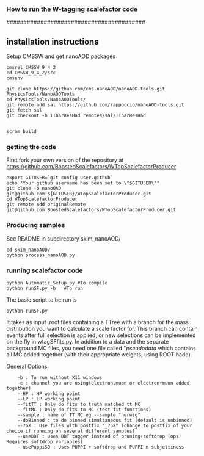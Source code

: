
### How to run the W-tagging scalefactor code ###
#########################################

## installation instructions
Setup CMSSW and get nanoAOD packages
```
cmsrel CMSSW_9_4_2
cd CMSSW_9_4_2/src
cmsenv

git clone https://github.com/cms-nanoAOD/nanoAOD-tools.git PhysicsTools/NanoAODTools
cd PhysicsTools/NanoAODTools/
git remote add sal https://github.com/rappoccio/nanoAOD-tools.git
git fetch sal
git checkout -b TTbarResHad remotes/sal/TTbarResHad


scram build
```

### getting the code
First fork your own version of the repository at https://github.com/BoostedScalefactors/WTopScalefactorProducer
```
export GITUSER=`git config user.github`
echo "Your github username has been set to \"$GITUSER\""
git clone -b nanoOAD git@github.com:${GITUSER}/WTopScalefactorProducer.git
cd WTopScalefactorProducer
git remote add originalRemote git@github.com:BoostedScalefactors/WTopScalefactorProducer.git
```
### Producing samples

See README in subdirectory skim_nanoAOD/
```
cd skim_nanoAOD/
python process_nanoAOD.py
```

### running scalefactor code

```
python Automatic_Setup.py #To compile
python runSF.py -b   #To run
```

The basic script to be run is 

```
python runSF.py
```
It takes as input .root files containing a TTree with a branch for the mass distribution you want to calculate a scale factor for. This branch can contain events after full selection is applied, or new selections can be implemented on the fly in wtagSFfits.py. In addition to a data and the separate background MC files, you need one file called "*pseudodata* which contains all MC added together (with their appropriate weights, using ROOT hadd).

   
   General Options:
```
    -b : To run without X11 windows
    -c : channel you are using(electron,muon or electron+muon added together)
    --HP : HP working point
    --LP : LP working point
    --fitTT : Only do fits to truth matched tt MC
    --fitMC : Only do fits to MC (test fit functions)
    --sample : name of TT MC eg --sample "herwig"
    --doBinned : to do binned simultaneous fit (default is unbinned)
    --76X : Use files with postfix "_76X" (change to postfix of your choice if running on several different samples)
    --useDDT : Uses DDT tagger instead of pruning+softdrop (ops! Requires softdrop variables)
    --usePuppiSD : Uses PUPPI + softdrop and PUPPI n-subjettiness
```
